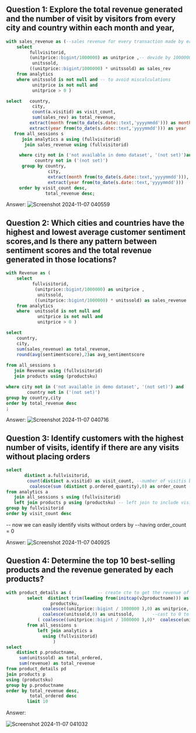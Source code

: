 ## Question 1: Explore the total revenue generated and the number of visit by visitors from every city and country within each month and year,


``` sql
with sales_revenue as (--sales revenue for every transaction made by each visitor
    select 
	     fullvisitorid,
		 (unitprice::bigint/1000000) as unitprice ,-- devide by 1000000 as instracted in the project
		  unitssold,
         ((unitprice::bigint/1000000) * unitssold) as sales_rev
	from analytics
	where unitssold is not null and -- to avoid miscalculations
          unitprice is not null and 
		  unitprice > 0 )

select   country, 
          city, 
		  count(a.visitid) as visit_count, 
		  sum(sales_rev) as total_revenue,
         extract(month from(to_date(s.date::text,'yyyymmdd'))) as month,-- eatract the month and format the date to date format
		 extract(year from(to_date(s.date::text,'yyyymmdd'))) as year
   from all_sessions s
      join analytics a using (fullvisitorid)
       join sales_revenue using (fullvisitorid)

     where city not in ('not available in demo dataset', '(not set)')and -- to avoid cities and countries with missing data
	       country not in ('(not set)')
      group by country,
	            city, 
				extract(month from(to_date(s.date::text,'yyyymmdd'))),
                extract(year from(to_date(s.date::text,'yyyymmdd')))
     order by visit_count desc,
	           total_revenue desc;
```
  
  
Answer: 
![Screenshot 2024-11-07 040559](https://github.com/user-attachments/assets/eca57219-e8b6-4676-b013-e851d03838ea)



## Question 2: Which cities and countries have the highest and lowest average customer sentiment scores,and Is there any pattern between sentiment scores and the total revenue generated in those locations? 


```SQL
with Revenue as (
    select 
	      fullvisitorid,
	       (unitprice::bigint/1000000) as unitprice , 
	        unitssold,
           ((unitprice::bigint/1000000) * unitssold) as sales_revenue
	from analytics
	where  unitssold is not null and 
            unitprice is not null and 
			unitprice > 0 )

select   
    country, 
	city, 
	sum(sales_revenue) as total_revenue,
    round(avg(sentimentscore),2)as avg_sentimentscore
      
from all_sessions s
   join Revenue using (fullvisitorid)
   join products using (productsku)

where city not in ('not available in demo dataset', '(not set)') and 
        country not in ('(not set)')
group by country,city
order by total_revenue desc
;
```



Answer:
![Screenshot 2024-11-07 040716](https://github.com/user-attachments/assets/992da540-14ce-4720-8c2c-bfebbda57fbc)



## Question 3: Identify customers with the highest number of visits, identify if there are any visits without placing orders


```SQl
select 
       distinct a.fullvisitorid, 
        count(distinct a.visitid) as visit_count, --number of visitis by visitor
		 coalesce(sum (distinct p.ordered_quantity),0) as order_count -- number of products ordered by visitor
from analytics a
   join all_sessions s using (fullvisitorid)
   left join products p using (productsku) -- left join to include visits without orders
group by fullvisitorid
order by visit_count desc 
```
-- now we can easily identify visits without orders by 
                           --having order_count = 0


Answer:
![Screenshot 2024-11-07 040925](https://github.com/user-attachments/assets/3ac648eb-4582-4131-b9ef-eef7a21bb12d)



## Question 4: Determine the top 10 best-selling products and the revenue generated by each products?

```SQL Queries:
with product_details as (          -- create cte to get the revenue of each product
        select  distinct trim(leading from(initcap(v2productname))) as productname, --to standardize the pproductname
		         productsku,
		      coalesce((unitprice::bigint / 1000000 ),0) as unitprice,--divide by 1000000 to get the real price and cast to 0 to avoid nulls
	          coalesce(unitssold,0) as unitssold,       --cast to 0 to avoid nulls
			( coalesce((unitprice::bigint / 1000000 ),0)*  coalesce(unitssold,0)) as revenue 
		from all_sessions s
		    left join analytics a
		      using (fullvisitorid)
		          )
select 
    distinct p.productname,
	 sum(unitssold) as total_ordered,
	 sum(revenue) as total_revenue
from product_details pd
join products p
using (productsku)
group by p.productname
order by total_revenue desc,
         total_ordered desc
		limit 10
```


Answer:

![Screenshot 2024-11-07 041032](https://github.com/user-attachments/assets/c10e1ab1-ef53-48a1-99fe-72c91b362254)



